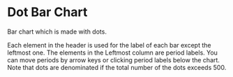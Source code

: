 Dot Bar Chart====Bar chart which is made with dots.

Each element in the header is used for the label of each bar except the leftmost one.
The elements in the Leftmost column are period labels.
You can move periods by arrow keys or clicking period labels below the chart.
Note that dots are denominated if the total number of the dots exceeds 500.
